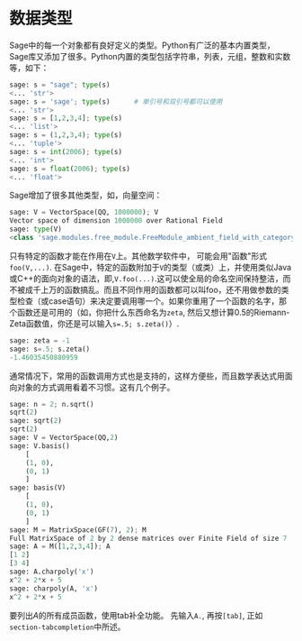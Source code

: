 数据类型
===

Sage中的每一个对象都有良好定义的类型。Python有广泛的基本内置类型，Sage库又添加了很多。Python内置的类型包括字符串，列表，元组，整数和实数等，如下：
```py
sage: s = "sage"; type(s)
<... 'str'>
sage: s = 'sage'; type(s)      # 单引号和双引号都可以使用
<... 'str'>
sage: s = [1,2,3,4]; type(s)
<... 'list'>
sage: s = (1,2,3,4); type(s)
<... 'tuple'>
sage: s = int(2006); type(s)
<... 'int'>
sage: s = float(2006); type(s)
<... 'float'>
```


Sage增加了很多其他类型，如，向量空间：
```py
sage: V = VectorSpace(QQ, 1000000); V
Vector space of dimension 1000000 over Rational Field
sage: type(V)
<class 'sage.modules.free_module.FreeModule_ambient_field_with_category'>
```


只有特定的函数才能在作用在`V`上。其他数学软件中， 可能会用"函数"形式`foo(V,...)`. 在Sage中，特定的函数附加于`V`的类型（或类）上，并使用类似Java或C++的面向对象的语法，即,`V.foo(...)`.这可以使全局的命名空间保持整洁，而不被成千上万的函数搞乱。而且不同作用的函数都可以叫foo，还不用做参数的类型检查（或case语句）来决定要调用哪一个。如果你重用了一个函数的名字，那个函数还是可用的（如，你把什么东西命名为`zeta`, 然后又想计算0.5的Riemann-Zeta函数值，你还是可以输入`s=.5; s.zeta()`）.
```py
sage: zeta = -1
sage: s=.5; s.zeta()     
-1.46035450880959
```


通常情况下，常用的函数调用方式也是支持的，这样方便些，而且数学表达式用面向对象的方式调用看着不习惯。这有几个例子。
```py
sage: n = 2; n.sqrt()
sqrt(2)
sage: sqrt(2)
sqrt(2)
sage: V = VectorSpace(QQ,2)
sage: V.basis()
    [
    (1, 0),
    (0, 1)
    ]
sage: basis(V)
    [
    (1, 0),
    (0, 1)
    ]
sage: M = MatrixSpace(GF(7), 2); M
Full MatrixSpace of 2 by 2 dense matrices over Finite Field of size 7
sage: A = M([1,2,3,4]); A
[1 2]
[3 4]
sage: A.charpoly('x')
x^2 + 2*x + 5
sage: charpoly(A, 'x')
x^2 + 2*x + 5
```


要列出$A$的所有成员函数，使用tab补全功能。 先输入`A.`, 再按`[tab]`,
正如`section-tabcompletion`中所述。
